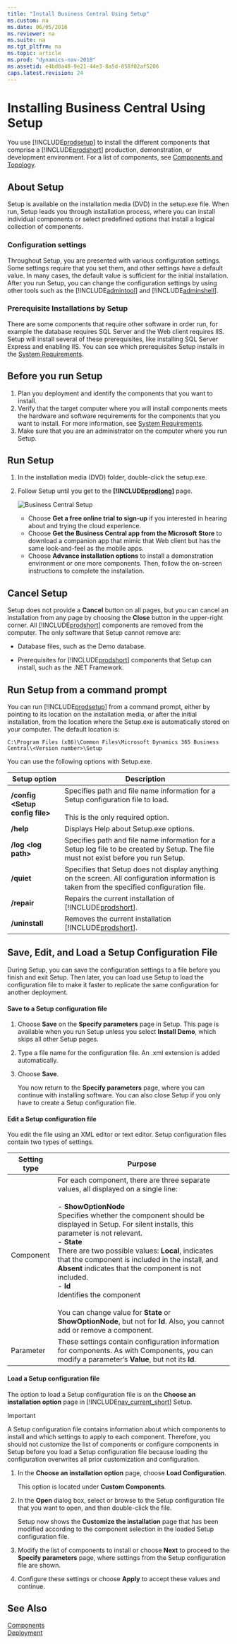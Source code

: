 ```yaml
---
title: "Install Business Central Using Setup"
ms.custom: na
ms.date: 06/05/2016
ms.reviewer: na
ms.suite: na
ms.tgt_pltfrm: na
ms.topic: article
ms.prod: "dynamics-nav-2018"
ms.assetid: e4bd0a48-9e21-44e3-8a5d-858f02af5206
caps.latest.revision: 24
---
```

# Installing Business Central Using Setup
You use [!INCLUDE[prodsetup](../developer/includes/prodsetup.md)] to install the different components that comprise a [!INCLUDE[prodshort](../developer/includes/prodshort.md)] production, demonstration, or development environment. For a list of components, see [Components and Topology](product-and-architecture-overview.md).   

## About Setup
 
Setup is available on the installation media (DVD) in the setup.exe file. When run, Setup leads you through installation process, where you can install individual components or select predefined options that install a logical collection of components.

### Configuration settings

Throughout Setup, you are presented with various configuration settings. Some settings require that you set them, and other settings have a default value. In many cases, the default value is sufficient for the initial installation. After you run Setup, you can change the configuration settings by using other tools such as the [!INCLUDE[admintool](../developer/includes/admintool.md)] and [!INCLUDE[adminshell](../developer/includes/adminshell.md)].

### Prerequisite Installations by Setup

There are some components that require other software in order run, for example the database requires SQL Server and the Web client requires IIS. Setup will install several of these prerequisites, like installing SQL Server Express and enabling IIS. You can see which prerequisites Setup installs in the [System Requirements](system-requirement-business-central.md).  

## Before you run Setup

1. Plan you deployment and identify the components that you want to install.
2. Verify that the target computer where you will install components meets the hardware and software requirements for the components that you want to install. For more information, see [System Requirements](system-requirement-business-central.md).
3.  Make sure that you are an administrator on the computer where you run Setup.

## Run Setup
<!--
 or to capture a set of custom setup settings to save in a setup configuration file. In this procedure, you run [!INCLUDE[prodsetup](../developer/includes/prodsetup.md)] without any customization or configuration. Opportunities for customization and configuration are described throughout the procedure.
-->  
1. In the installation media (DVD) folder, double-click the setup.exe.
2. Follow Setup until you get to the **[!INCLUDE[prodlong](../developer/includes/prodlong.md)]** page.

    ![Business Central Setup](../media/setup.png "Business Central Setup")

    - Choose **Get a free online trial to sign-up**  if you interested in hearing about and trying the cloud experience.
    - Choose **Get the Business Central app from the Microsoft Store** to download a companion app that mimic that Web client but has the same look-and-feel as the mobile apps.
    - Choose **Advance installation options** to install a demonstration environment or one more components. Then, follow the on-screen instructions to complete the installation.

## Cancel Setup  
 Setup does not provide a **Cancel** button on all pages, but you can cancel an installation from any page by choosing the **Close** button in the upper-right corner. All [!INCLUDE[prodshort](../developer/includes/prodshort.md)] components are removed from the computer. The only software that Setup cannot remove are:  

-   Database files, such as the Demo database.  

-   Prerequisites for [!INCLUDE[prodshort](../developer/includes/prodshort.md)] components that Setup can install, such as the .NET Framework. 

## Run Setup from a command prompt
You can run [!INCLUDE[prodsetup](../developer/includes/prodsetup.md)] from a command prompt, either by pointing to its location on the installation media, or after the initial installation, from the location where the Setup.exe is automatically stored on your computer. The default location is:  
  
```  
C:\Program Files (x86)\Common Files\Microsoft Dynamics 365 Business Central\<Version number>\Setup  
```  
 
You can use the following options with Setup.exe.  
  
|Setup option|Description|  
|------------------|-----------------|  
|**/config \<Setup config file>**|Specifies path and file name information for a Setup configuration file to load.<br /><br /> This is the only required option.|  
|**/help**|Displays Help about Setup.exe options.|  
|**/log \<log path>**|Specifies path and file name information for a Setup log file to be created by Setup. The file must not exist before you run Setup.|  
|**/quiet**|Specifies that Setup does not display anything on the screen. All configuration information is taken from the specified configuration file.|  
|**/repair**|Repairs the current installation of [!INCLUDE[prodshort](../developer/includes/prodshort.md)].|  
|**/uninstall**|Removes the current installation [!INCLUDE[prodshort](../developer/includes/prodshort.md)].|

## Save, Edit, and Load a Setup Configuration File
During Setup, you can save the configuration settings to a file before you finish and exit Setup. Then later, you can load use Setup to load the configuration file to make it faster to replicate the same configuration for another deployment. 
  
#### Save to a Setup configuration file

1. Choose **Save** on the **Specify parameters** page in Setup. This page is available when you run Setup unless you select **Install Demo**, which skips all other Setup pages.  
  
2.  Type a file name for the configuration file. An .xml extension is added automatically.  
  
3.  Choose **Save**.  
  
     You now return to the **Specify parameters** page, where you can continue with installing software. You can also close Setup if you only have to create a Setup configuration file. 

#### Edit a Setup configuration file
You edit the file using an XML editor or text editor. Setup configuration files contain two types of settings.  
  
|Setting type|Purpose|  
|------------------|-------------|  
|Component|For each component, there are three separate values, all displayed on a single line:<br /><br /> -   **ShowOptionNode**<br />     Specifies whether the component should be displayed in Setup. For silent installs, this parameter is not relevant.<br />-   **State**<br />     There are two possible values: **Local**, indicates that the component is included in the install, and **Absent** indicates that the component is not included.<br />-   **Id**<br />     Identifies the component<br /><br /> You can change value for **State** or **ShowOptionNode**, but not for **Id**. Also, you cannot add or remove a component.|  
|Parameter|These settings contain configuration information for components. As with Components, you can modify a parameter’s **Value**, but not its **Id**. |  

  
#### Load a Setup configuration file
  
The option to load a Setup configuration file is on the **Choose an installation option** page in [!INCLUDE[nav_current_short](includes/nav_current_short_md.md)] Setup.  
  
> [!IMPORTANT]  
>  A Setup configuration file contains information about which components to install and which settings to apply to each component. Therefore, you should not customize the list of components or configure components in Setup before you load a Setup configuration file because loading the configuration overwrites all prior customization and configuration.  
  
1.  In the **Choose an installation option** page, choose **Load Configuration**.  
  
     This option is located under **Custom Components**.  
  
2.  In the **Open** dialog box, select or browse to the Setup configuration file that you want to open, and then double-click the file.  
  
     Setup now shows the **Customize the installation** page that has been modified according to the component selection in the loaded Setup configuration file.  
  
3.  Modify the list of components to install or choose **Next** to proceed to the **Specify parameters** page, where settings from the Setup configuration file are shown.  
  
4.  Configure these settings or choose **Apply** to accept these values and continue. 

## See Also  
 [Components](product-and-architecture-overview.md)   
 [Deployment](deployment.md)   
